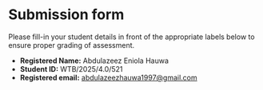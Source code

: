# Submission form

Please fill-in your student details in front of the appropriate labels
below to ensure proper grading of assessment.

- **Registered Name:** Abdulazeez Eniola Hauwa
- **Student ID:** WTB/2025/4.0/521
- **Registered email:**  abdulazeezhauwa1997@gmail.com
